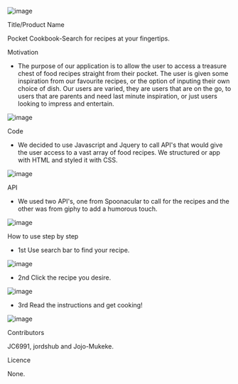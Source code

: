  ![image](https://user-images.githubusercontent.com/118123888/219058943-b1e2daa6-2771-4dc1-8ec6-70c2ee8e5266.png)
 
Title/Product Name
 
 Pocket Cookbook-Search for recipes at your fingertips.
 
 Motivation
- The purpose of our application is to allow the user to access a treasure chest of food recipes straight from their pocket. The user is given some inspiration from our favourite recipes, or the option of inputing their own choice of dish.
 Our users are varied, they are users that are on the go, to users that are parents and need last minute inspiration, or just users looking to impress and entertain.

![image](https://user-images.githubusercontent.com/118123888/219059448-57cdfabc-c541-445e-98fb-0413816b4e03.png)

Code
 
- We decided to use Javascript and Jquery to call API's that would give the user access to a vast array of food recipes. We structured or app with HTML and styled it with CSS. 

![image](https://user-images.githubusercontent.com/118123888/219060964-5999135b-f519-4f3f-99e9-df7c5fc924c9.png)

 API

 - We used two API's, one from Spoonacular to call for the recipes and the other was from giphy to add a humorous touch.
 
 ![image](https://user-images.githubusercontent.com/118123888/219063651-8d950b68-585d-4ac8-81b5-4aea7b450f78.png)



 How to use step by step
 
 - 1st Use search bar to find your recipe.

 ![image](https://user-images.githubusercontent.com/118123888/219058943-b1e2daa6-2771-4dc1-8ec6-70c2ee8e5266.png)


 - 2nd Click the recipe you desire.

![image](https://user-images.githubusercontent.com/118123888/219064803-141e9d0e-bb4a-465a-8d99-0fc3786576ed.png)


 - 3rd Read the instructions and get cooking!

![image](https://user-images.githubusercontent.com/118123888/219065262-834d85d3-0957-4fe1-8de1-10fd8dc4f1ed.png)

Contributors


JC6991, jordshub and Jojo-Mukeke.

Licence

None.




